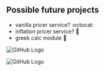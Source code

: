 ## Possible future projects
   * vanilla pricer service? :octocat:
   * inflation pricer service? :camel:
   * greek calc module :metal:

![GitHub Logo](https://cdn.pixabay.com/photo/2019/08/19/07/45/pets-4415649_1280.jpg)

![GitHub Logo](https://cdn.pixabay.com/photo/2015/04/20/13/43/person-731495_1280.jpg)

  
